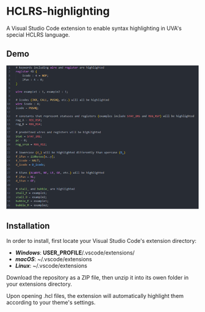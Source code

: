 # HCLRS-highlighting
A Visual Studio Code extension to enable syntax highlighting in UVA's special HCLRS language.

## Demo

<img src="/example.png" alt="a demo image">

## Installation

In order to install, first locate your Visual Studio Code's extension directory:
- ***Windows***: **USER_PROFILE**/.vscode/extensions/
- ***macOS***: ~/.vscode/extensions
- ***Linux***: ~/.vscode/extensions

Download the repository as a ZIP file, then unzip it into its owen folder in your extensions directory.

Upon opening .hcl files, the extension will automatically highlight them according to your theme's settings.
